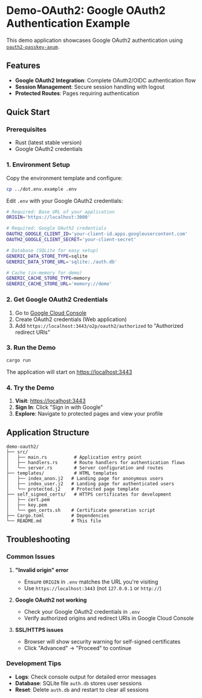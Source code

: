 # Demo-OAuth2: Google OAuth2 Authentication Example

This demo application showcases Google OAuth2 authentication using [`oauth2-passkey-axum`](https://crates.io/crates/oauth2-passkey-axum).

## Features

- **Google OAuth2 Integration**: Complete OAuth2/OIDC authentication flow
- **Session Management**: Secure session handling with logout
- **Protected Routes**: Pages requiring authentication

## Quick Start

### Prerequisites

- Rust (latest stable version)
- Google OAuth2 credentials

### 1. Environment Setup

Copy the environment template and configure:

```bash
cp ../dot.env.example .env
```

Edit `.env` with your Google OAuth2 credentials:

```bash
# Required: Base URL of your application
ORIGIN='https://localhost:3000'

# Required: Google OAuth2 credentials
OAUTH2_GOOGLE_CLIENT_ID='your-client-id.apps.googleusercontent.com'
OAUTH2_GOOGLE_CLIENT_SECRET='your-client-secret'

# Database (SQLite for easy setup)
GENERIC_DATA_STORE_TYPE=sqlite
GENERIC_DATA_STORE_URL='sqlite:./auth.db'

# Cache (in-memory for demo)
GENERIC_CACHE_STORE_TYPE=memory
GENERIC_CACHE_STORE_URL='memory://demo'
```

### 2. Get Google OAuth2 Credentials

1. Go to [Google Cloud Console](https://console.cloud.google.com/apis/credentials)
2. Create OAuth2 credentials (Web application)
3. Add `https://localhost:3443/o2p/oauth2/authorized` to "Authorized redirect URIs"

### 3. Run the Demo

```bash
cargo run
```

The application will start on <https://localhost:3443>

### 4. Try the Demo

1. **Visit**: <https://localhost:3443>
2. **Sign In**: Click "Sign in with Google"
3. **Explore**: Navigate to protected pages and view your profile

## Application Structure

```text
demo-oauth2/
├── src/
│   ├── main.rs          # Application entry point
│   ├── handlers.rs      # Route handlers for authentication flows
│   └── server.rs        # Server configuration and routes
├── templates/           # HTML templates
│   ├── index_anon.j2   # Landing page for anonymous users
│   ├── index_user.j2   # Landing page for authenticated users
│   └── protected.j2    # Protected page template
├── self_signed_certs/   # HTTPS certificates for development
│   ├── cert.pem
│   ├── key.pem
│   └── gen_certs.sh    # Certificate generation script
├── Cargo.toml          # Dependencies
└── README.md           # This file
```

## Troubleshooting

### Common Issues

1. **"Invalid origin" error**
   - Ensure `ORIGIN` in `.env` matches the URL you're visiting
   - Use `https://localhost:3443` (not `127.0.0.1` or `http://`)

2. **Google OAuth2 not working**
   - Check your Google OAuth2 credentials in `.env`
   - Verify authorized origins and redirect URIs in Google Cloud Console

3. **SSL/HTTPS issues**
   - Browser will show security warning for self-signed certificates
   - Click "Advanced" → "Proceed" to continue

### Development Tips

- **Logs**: Check console output for detailed error messages
- **Database**: SQLite file `auth.db` stores user sessions
- **Reset**: Delete `auth.db` and restart to clear all sessions
